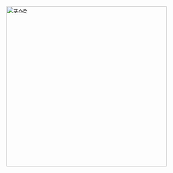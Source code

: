 <img width="421" alt="포스터" src="https://github.com/dunedine/HiFi-Project/assets/91419384/33341b9f-34c6-485f-9320-9e454a57cf52">

